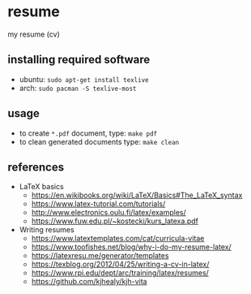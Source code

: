# resume
my resume (cv)

## installing required software
- ubuntu: `sudo apt-get install texlive`
- arch: `sudo pacman -S texlive-most`

## usage
- to create `*.pdf` document, type: `make pdf`
- to clean generated documents type: `make clean`

## references
- LaTeX basics
  - https://en.wikibooks.org/wiki/LaTeX/Basics#The_LaTeX_syntax
  - https://www.latex-tutorial.com/tutorials/
  - http://www.electronics.oulu.fi/latex/examples/
  - https://www.fuw.edu.pl/~kostecki/kurs_latexa.pdf
- Writing resumes
  - https://www.latextemplates.com/cat/curricula-vitae
  - https://www.toofishes.net/blog/why-i-do-my-resume-latex/
  - https://latexresu.me/generator/templates
  - https://texblog.org/2012/04/25/writing-a-cv-in-latex/
  - https://www.rpi.edu/dept/arc/training/latex/resumes/
  - https://github.com/kjhealy/kjh-vita
